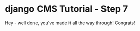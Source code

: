 django CMS Tutorial - Step 7
============================

Hey - well done, you've made it all the way through! Congrats!
